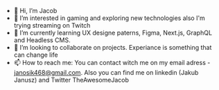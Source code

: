 - 👋 Hi, I’m Jacob
- 👀 I’m interested in gaming and exploring new technologies also I'm trying streaming on Twitch
- 🌱 I’m currently learning UX designe paterns, Figma, Next.js, GraphQL and Headless CMS.
- 💞️ I’m looking to collaborate on projects. Experiance is something that can change life
- 📫 How to reach me: You can contact witch me on my email adress - janosik468@gmail.com. Also you can find me on linkedin (Jakub Janusz) and Twitter TheAwesomeJacob

<!---
TheAwesomeJacob/TheAwesomeJacob is a ✨ special ✨ repository because its `README.md` 
--->
